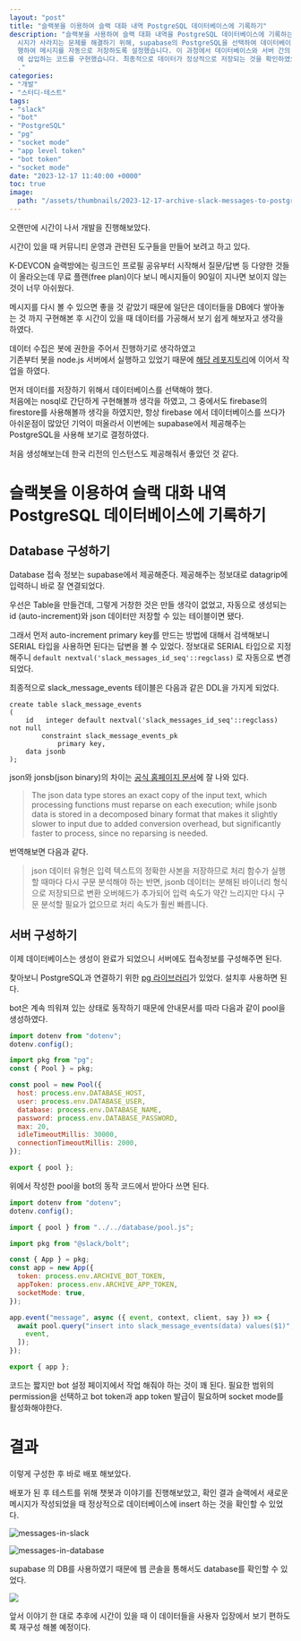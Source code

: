 ```yaml
---
layout: "post"
title: "슬랙봇을 이용하여 슬랙 대화 내역 PostgreSQL 데이터베이스에 기록하기"
description: "슬랙봇을 사용하여 슬랙 대화 내역을 PostgreSQL 데이터베이스에 기록하는 방법을 소개합니다. 무료 플랜의 제한으로 메\
  시지가 사라지는 문제를 해결하기 위해, supabase의 PostgreSQL을 선택하여 데이터베이스를 구성하고, node.js 서버에서 봇을 실\
  행하여 메시지를 자동으로 저장하도록 설정했습니다. 이 과정에서 데이터베이스와 서버 간의 연결을 설정하고, 슬랙에서 발생하는 메시지를 데이터베이스\
  에 삽입하는 코드를 구현했습니다. 최종적으로 데이터가 정상적으로 저장되는 것을 확인하였으며, 향후 사용자 친화적으로 데이터를 재구성할 계획입니다\
  ."
categories:
- "개발"
- "스터디-테스트"
tags:
- "slack"
- "bot"
- "PostgreSQL"
- "pg"
- "socket mode"
- "app level token"
- "bot token"
- "socket mode"
date: "2023-12-17 11:40:00 +0000"
toc: true
image:
  path: "/assets/thumbnails/2023-12-17-archive-slack-messages-to-postgresql-database.jpg"
---
```


오랜만에 시간이 나서 개발을 진행해보았다.

시간이 있을 때 커뮤니티 운영과 관련된 도구들을 만들어 보려고 하고 있다.

K-DEVCON 슬랙방에는 링크드인 프로필 공유부터 시작해서 질문/답변 등 다양한 것들이 올라오는데 무료 플랜(free plan)이다 보니 메시지들이 90일이 지나면 보이지 않는것이 너무 아쉬웠다.

메시지를 다시 볼 수 있으면 좋을 것 같았기 때문에 일단은 데이터들을 DB에다 쌓아놓는 것 까지 구현해본 후 시간이 있을 때 데이터를 가공해서 보기 쉽게 해보자고 생각을 하였다.

데이터 수집은 봇에 권한을 주어서 진행하기로 생각하였고  
기존부터 봇을 node.js 서버에서 실행하고 있었기 때문에 [해당 레포지토리](https://github.com/k-devcon/k-devcon-slack-bot)에 이어서 작업을 하였다.

먼저 데이터를 저장하기 위해서 데이터베이스를 선택해야 했다.  
처음에는 nosql로 간단하게 구현해볼까 생각을 하였고, 그 중에서도 firebase의 firestore를 사용해볼까 생각을 하였지만, 항상 firebase 에서 데이터베이스를 쓰다가 아쉬운점이 많았던 기억이 떠올라서 이번에는 supabase에서 제공해주는 PostgreSQL을 사용해 보기로 결정하였다.

처음 생성해보는데 한국 리전의 인스턴스도 제공해줘서 좋았던 것 같다.

# 슬랙봇을 이용하여 슬랙 대화 내역 PostgreSQL 데이터베이스에 기록하기

## Database 구성하기

Database 접속 정보는 supabase에서 제공해준다. 제공해주는 정보대로 datagrip에 입력하니 바로 잘 연결되었다.

우선은 Table을 만들건데, 그렇게 거창한 것은 만들 생각이 없었고, 자동으로 생성되는 id (auto-increment)와 json 데이터만 저장할 수 있는 테이블이면 됐다.

그래서 먼저 auto-increment primary key를 만드는 방법에 대해서 검색해보니 SERIAL 타입을 사용하면 된다는 답변을 볼 수 있었다.
정보대로 SERIAL 타입으로 지정해주니 `default nextval('slack_messages_id_seq'::regclass)` 로 자동으로 변경되었다.

최종적으로 slack_message_events 테이블은 다음과 같은 DDL을 가지게 되었다.

```
create table slack_message_events
(
    id   integer default nextval('slack_messages_id_seq'::regclass) not null
        constraint slack_message_events_pk
            primary key,
    data jsonb
);
```

json와 jonsb(json binary)의 차이는 [공식 홈페이지 문서](https://www.postgresql.org/docs/current/datatype-json.html)에 잘 나와 있다.

> The json data type stores an exact copy of the input text, which processing functions must reparse on each execution; while jsonb data is stored in a decomposed binary format that makes it slightly slower to input due to added conversion overhead, but significantly faster to process, since no reparsing is needed.

번역해보면 다음과 같다.

> json 데이터 유형은 입력 텍스트의 정확한 사본을 저장하므로 처리 함수가 실행할 때마다 다시 구문 분석해야 하는 반면, jsonb 데이터는 분해된 바이너리 형식으로 저장되므로 변환 오버헤드가 추가되어 입력 속도가 약간 느리지만 다시 구문 분석할 필요가 없으므로 처리 속도가 훨씬 빠릅니다.

## 서버 구성하기

이제 데이터베이스는 생성이 완료가 되었으니 서버에도 접속정보를 구성해주면 된다.

찾아보니 PostgreSQL과 연결하기 위한 [pg 라이브러리](https://node-postgres.com/)가 있었다. 설치후 사용하면 된다.

bot은 계속 띄워져 있는 상태로 동작하기 때문에 안내문서를 따라 다음과 같이 pool을 생성하였다.

```js
import dotenv from "dotenv";
dotenv.config();

import pkg from "pg";
const { Pool } = pkg;

const pool = new Pool({
  host: process.env.DATABASE_HOST,
  user: process.env.DATABASE_USER,
  database: process.env.DATABASE_NAME,
  password: process.env.DATABASE_PASSWORD,
  max: 20,
  idleTimeoutMillis: 30000,
  connectionTimeoutMillis: 2000,
});

export { pool };
```

위에서 작성한 pool을 bot의 동작 코드에서 받아다 쓰면 된다.

```js
import dotenv from "dotenv";
dotenv.config();

import { pool } from "../../database/pool.js";

import pkg from "@slack/bolt";

const { App } = pkg;
const app = new App({
  token: process.env.ARCHIVE_BOT_TOKEN,
  appToken: process.env.ARCHIVE_APP_TOKEN,
  socketMode: true,
});

app.event("message", async ({ event, context, client, say }) => {
  await pool.query("insert into slack_message_events(data) values($1)", [
    event,
  ]);
});

export { app };
```

코드는 짧지만 bot 설정 페이지에서 작업 해줘야 하는 것이 꽤 된다. 필요한 범위의 permission을 선택하고 bot token과 app token 발급이 필요하며 socket mode를 활성화해야한다.

# 결과

이렇게 구성한 후 바로 배포 해보았다.

배포가 된 후 테스트를 위해 챗봇과 이야기를 진행해보았고, 확인 결과 슬랙에서 새로운 메시지가 작성되었을 때 정상적으로 데이터베이스에 insert 하는 것을 확인할 수 있었다.

![messages-in-slack](/assets/images/2023-12-17-use-postgresql-in-nodejs/messages-in-slack.png)

![messages-in-database](/assets/images/2023-12-17-use-postgresql-in-nodejs/messages-in-database.png)

supabase 의 DB를 사용하였기 때문에 웹 콘솔을 통해서도 database를 확인할 수 있었다.

![](/assets/images/2023-12-17-use-postgresql-in-nodejs/messages-in-supabase.png)

앞서 이야기 한 대로 추후에 시간이 있을 때 이 데이터들을 사용자 입장에서 보기 편하도록 재구성 해볼 예정이다.
